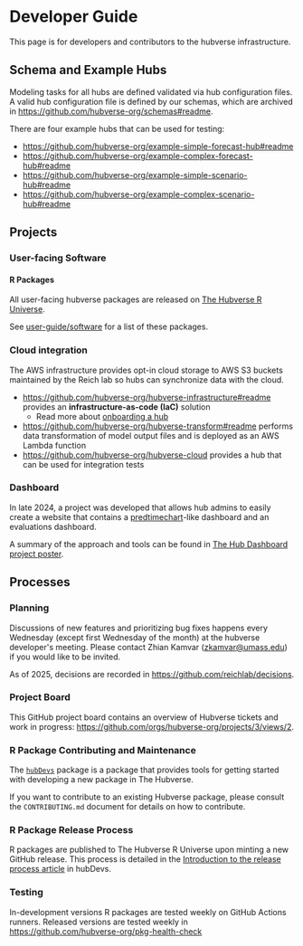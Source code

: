 # Developer Guide

This page is for developers and contributors to the hubverse infrastructure.

## Schema and Example Hubs

Modeling tasks for all hubs are defined validated via hub configuration files.
A valid hub configuration file is defined by our schemas, which are archived in
<https://github.com/hubverse-org/schemas#readme>.

There are four example hubs that can be used for testing:

 - <https://github.com/hubverse-org/example-simple-forecast-hub#readme>
 - <https://github.com/hubverse-org/example-complex-forecast-hub#readme>
 - <https://github.com/hubverse-org/example-simple-scenario-hub#readme>
 - <https://github.com/hubverse-org/example-complex-scenario-hub#readme>

## Projects


### User-facing Software

#### R Packages

All user-facing hubverse packages are released on [The Hubverse R Universe](https://hubverse-org.r-universe.dev/).

See [user-guide/software](../user-guide/software) for a list of these packages.

### Cloud integration

The AWS infrastructure provides opt-in cloud storage to AWS S3 buckets
maintained by the Reich lab so hubs can synchronize data with the cloud.

 - <https://github.com/hubverse-org/hubverse-infrastructure#readme>
   provides an **infrastructure-as-code (IaC)** solution
   - Read more about [onboarding a hub](https://github.com/hubverse-org/hubverse-infrastructure?tab=readme-ov-file#onboarding-a-hub)
 - <https://github.com/hubverse-org/hubverse-transform#readme>
   performs data transformation of model output files and is deployed as an AWS
   Lambda function
 - <https://github.com/hubverse-org/hubverse-cloud> provides a hub that can be used for integration tests

### Dashboard

In late 2024, a project was developed that allows hub admins to easily create a
website that contains a
[predtimechart](https://github.com/reichlab/predtimechart)-like dashboard and an
evaluations dashboard.

A summary of the approach and tools can be found in [The Hub Dashboard project poster](https://github.com/reichlab/decisions/blob/main/project-posters/hub-dashboard/hub-dashboard.md).


## Processes


### Planning

Discussions of new features and prioritizing bug fixes happens every Wednesday
(except first Wednesday of the month) at the hubverse developer's meeting. Please
contact Zhian Kamvar (zkamvar@umass.edu) if you would like to be invited.

As of 2025, decisions are recorded in <https://github.com/reichlab/decisions>.

### Project Board

This GitHub project board contains an overview of Hubverse tickets and work in progress:
<https://github.com/orgs/hubverse-org/projects/3/views/2>.

### R Package Contributing and Maintenance

The [`hubDevs`](https://hubverse-org.github.io/hubDevs) package is a package
that provides tools for getting started with developing a new package in The
Hubverse.

If you want to contribute to an existing Hubverse package, please consult the
`CONTRIBUTING.md` document for details on how to contribute.

### R Package Release Process

R packages are published to The Hubverse R Universe upon minting a new GitHub
release. This process is detailed in the
[Introduction to the release process article](https://hubverse-org.github.io/hubDevs/dev/articles/release-process.html) in hubDevs.


### Testing

In-development versions R packages are tested weekly on GitHub Actions runners.
Released versions are tested weekly in <https://github.com/hubverse-org/pkg-health-check>

